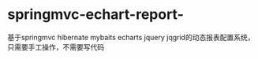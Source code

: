 # springmvc-echart-report-
基于springmvc hibernate mybaits echarts jquery jqgrid的动态报表配置系统，只需要手工操作，不需要写代码
